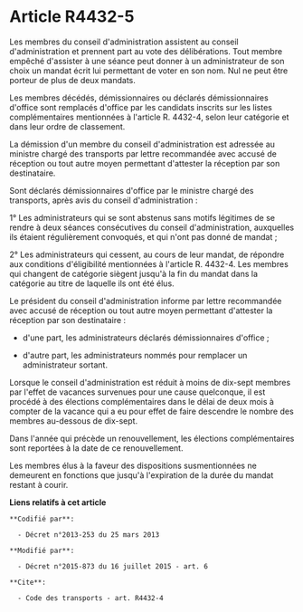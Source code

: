 # Article R4432-5

Les membres du conseil d'administration assistent au conseil d'administration et prennent part au vote des délibérations.
Tout membre empêché d'assister à une séance peut donner à un administrateur de son choix un mandat écrit lui permettant de
voter en son nom. Nul ne peut être porteur de plus de deux mandats. 

Les membres décédés, démissionnaires ou déclarés démissionnaires d'office sont remplacés d'office par les candidats inscrits
sur les listes complémentaires mentionnées à l'article R. 4432-4, selon leur catégorie et dans leur ordre de classement. 

La démission d'un membre du conseil d'administration est adressée au ministre chargé des transports par lettre recommandée
avec accusé de réception ou tout autre moyen permettant d'attester la réception par son destinataire. 

Sont déclarés démissionnaires d'office par le ministre chargé des transports, après avis du conseil d'administration : 

1° Les administrateurs qui se sont abstenus sans motifs légitimes de se rendre à deux séances consécutives du conseil
d'administration, auxquelles ils étaient régulièrement convoqués, et qui n'ont pas donné de mandat ; 

2° Les administrateurs qui cessent, au cours de leur mandat, de répondre aux conditions d'éligibilité mentionnées à l'article
R. 4432-4. Les membres qui changent de catégorie siègent jusqu'à la fin du mandat dans la catégorie au titre de laquelle ils
ont été élus. 

Le président du conseil d'administration informe par lettre recommandée avec accusé de réception ou tout autre moyen
permettant d'attester la réception par son destinataire :

- d'une part, les administrateurs déclarés démissionnaires d'office ;

- d'autre part, les administrateurs nommés pour remplacer un administrateur sortant. 

Lorsque le conseil d'administration est réduit à moins de dix-sept membres par l'effet de vacances survenues pour une cause
quelconque, il est procédé à des élections complémentaires dans le délai de deux mois à compter de la vacance qui a eu pour
effet de faire descendre le nombre des membres au-dessous de dix-sept. 

Dans l'année qui précède un renouvellement, les élections complémentaires sont reportées à la date de ce renouvellement. 

Les membres élus à la faveur des dispositions susmentionnées ne demeurent en fonctions que jusqu'à l'expiration de la durée
du mandat restant à courir.

**Liens relatifs à cet article**

	**Codifié par**:

	  - Décret n°2013-253 du 25 mars 2013

	**Modifié par**:

	  - Décret n°2015-873 du 16 juillet 2015 - art. 6

	**Cite**:

	  - Code des transports - art. R4432-4
